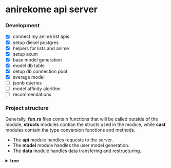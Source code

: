 # anirekome api server

### Development
- [x] connect my anime list apis
- [X] setup diesel postgres
- [X] helpers for lists and anime
- [X] setup axum
- [X] base model generation
- [X] model db table
- [X] setup db connection pool
- [X] average model
- [ ] jsonb queries
- [ ] model affinity alorithm
- [ ] recommendations

### Project structure

Generally, **fun.rs** files contain functions that will be called outside of the module,
**structs** modules contian the structs used in the module, while **cast** modules contain
the type conversion functions and methods.

* The **api** module handles requests to the server.
* The **model** module handles the user model generation.
* The **data** module handles data transfering and restructuring.

<details><summary><b>tree</b></summary>

```
src
│   main.rs
│   router.rs
│   controller.rs
└─> helper
│   │   mod.rs
│   └─> database
│   │       anime.rs
│   │       user.rs
│   │       mod.rs
│   └─> mal_api
│           anime.rs
│           list.rs
│           mod.rs
└─> models
│   │   mod.rs
│   └─> recommendations
│   │       mod.rs
│   └─> user_model
│           gen.rs
│           conversion.rs
│           empty.rs
│           avg.rs
│           mod.rs
└─> utils
│   │   mod.rs
│   │   mal_api.rs
│   │   time_elapsed.rs
│   └─> database
│   │       connection.rs
│   │       schema.rs
│   │       mod.rs
│   └─> converison
│           common.rs
```

</details>

